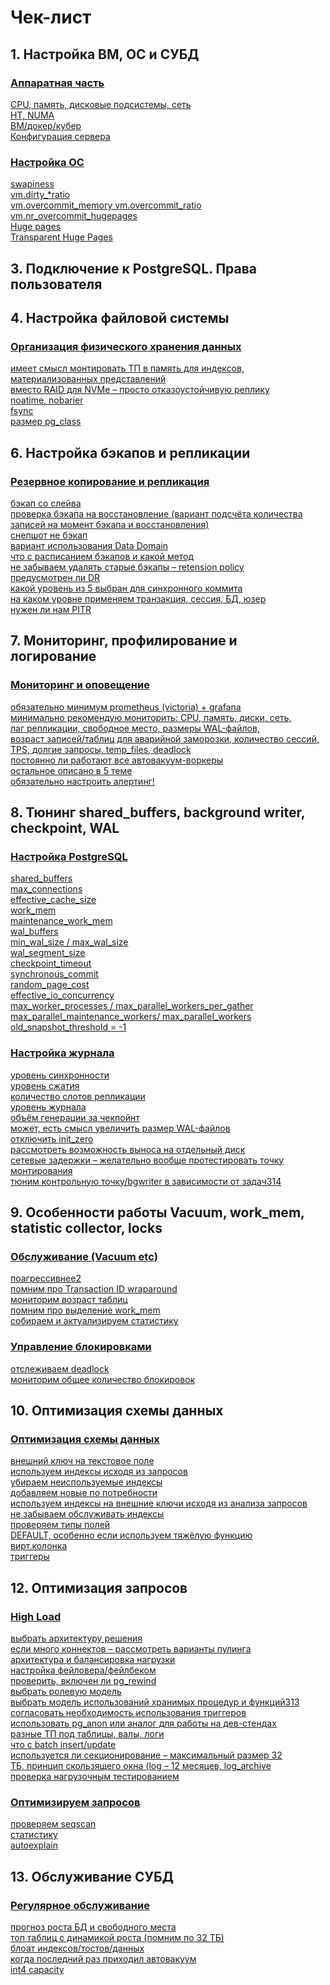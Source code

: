 # Чек-лист

## 1. Настройка ВМ, ОС и СУБД
### [Аппаратная часть]()
[CPU, память, дисковые подсистемы, сеть ]()  
[HT, NUMA]()  
[ВМ/докер/кубер]()  
[Конфигурация сервера]()  
### [Настройка ОС]()
[swapiness]()  
[vm.dirty_*ratio]()  
[vm.overcommit_memory vm.overcommit_ratio]()  
[vm.nr_overcommit_hugepages]()  
[Huge pages]()  
[Transparent Huge Pages]()  
## 3. Подключение к PostgreSQL. Права пользователя
## 4. Настройка файловой системы
### [Организация физического хранения данных]()
[имеет смысл монтировать ТП в память для индексов, материализованных представлений]()  
[вместо RAID для NVMe – просто отказоустойчивую реплику]()  
[noatime, nobarier]()  
[fsync]()  
[размер pg_class]()  
## 6. Настройка бэкапов и репликации
### [Резервное копирование и репликация]()
[бэкап со слейва]()  
[проверка бэкапа на восстановление (вариант подсчёта количества записей на момент бэкапа и восстановления)]()  
[снепшот не бэкап]()  
[вариант использования Data Domain]()  
[что с расписанием бэкапов и какой метод]()  
[не забываем удалять старые бэкапы – retension policy]()  
[предусмотрен ли DR]()  
[какой уровень из 5 выбран для синхронного коммита]()  
[на каком уровне применяем транзакция, сессия, БД, юзер]()  
[нужен ли нам PITR]()  
## 7. Мониторинг, профилирование и логирование
### [Мониторинг и оповещение]()
[обязательно минимум prometheus (victoria) + grafana]()  
[минимально рекомендую мониторить: CPU, память, диски, сеть,]()  
[лаг репликации, свободное место, размеры WAL-файлов,]()  
[возраст записей/таблиц для аварийной заморозки, количество сессий, TPS, долгие запросы, temp_files, deadlock]()  
[постоянно ли работают все автовакуум-воркеры]()  
[остальное описано в 5 теме]()  
[обязательно настроить алертинг!]()  
## 8. Тюнинг shared_buffers, background writer, checkpoint, WAL
### [Настройка PostgreSQL]()
[shared_buffers]()  
[max_connections]()  
[effective_cache_size]()  
[work_mem]()  
[maintenance_work_mem]()  
[wal_buffers]()  
[min_wal_size / max_wal_size]()  
[wal_segment_size]()  
[checkpoint_timeout]()  
[synchronous_commit]()  
[random_page_cost]()  
[effective_io_concurrency]()  
[max_worker_processes / max_parallel_workers_per_gather]()  
[max_parallel_maintenance_workers/ max_parallel_workers]()  
[old_snapshot_threshold = -1]()  
### [Настройка журнала]()
[уровень синхронности]()  
[уровень сжатия]()  
[количество слотов репликации]()  
[уровень журнала]()  
[объём генерации за чекпойнт]()  
[может, есть смысл увеличить размер WAL-файлов]()  
[отключить init_zero]()  
[рассмотреть возможность выноса на отдельный диск]()  
[сетевые задержки – желательно вообще протестировать точку монтирования]()  
[тюним контрольную точку/bgwriter в зависимости от задач314]()  
## 9. Особенности работы Vacuum, work_mem, statistic collector, locks
### [Обслуживание (Vacuum etc)]()
[поагрессивнее2]()  
[помним про Transaction ID wraparound]()  
[мониторим возраст таблиц]()  
[помним про выделение work_mem]()  
[собираем и актуализируем статистику]()  
### [Управление блокировками]()
[отслеживаем deadlock]()  
[мониторим общее количество блокировок]()  
## 10. Оптимизация схемы данных
### [Оптимизация схемы данных]()
[внешний ключ на текстовое поле]()  
[используем индексы исходя из запросов]()  
[убираем неиспользуемые индексы]()  
[добавляем новые по потребности]()  
[используем индексы на внешние ключи исходя из анализа запросов]()  
[не забываем обслуживать индексы]()  
[проверяем типы полей]()  
[DEFAULT, особенно если используем тяжёлую функцию]()  
[вирт.колонка]()  
[триггеры]()  
## 12. Оптимизация запросов
### [High Load]()
[выбрать архитектуру решения]()  
[если много коннектов – рассмотреть варианты пулинга]()  
[архитектура и балансировка нагрузки]()  
[настройка фейловера/фейлбеком]()  
[проверить, включен ли pg_rewind]()  
[выбрать ролевую модель]()  
[выбрать модель использований хранимых процедур и функций313]()  
[согласовать необходимость использования триггеров]()  
[использовать pg_anon или аналог для работы на дев-стендах]()  
[разные ТП под таблицы, валы, логи]()  
[что с batch insert/update]()  
[используется ли секционирование – максимальный размер 32]()  
[ТБ, принцип скользящего окна (log – 12 месяцев, log_archive]()  
[проверка нагрузочным тестированием]()  
### [Оптимизируем запросов]()
[проверяем seqscan]()  
[статистику]()  
[autoexplain]()  
## 13. Обслуживание СУБД
### [Регулярное обслуживание]()
[прогноз роста БД и свободного места]()  
[топ таблиц с динамикой роста (помним по 32 ТБ)]()  
[блоат индексов/тостов/данных]()  
[когда последний раз приходил автовакуум]()  
[int4 capacity]()  
  

